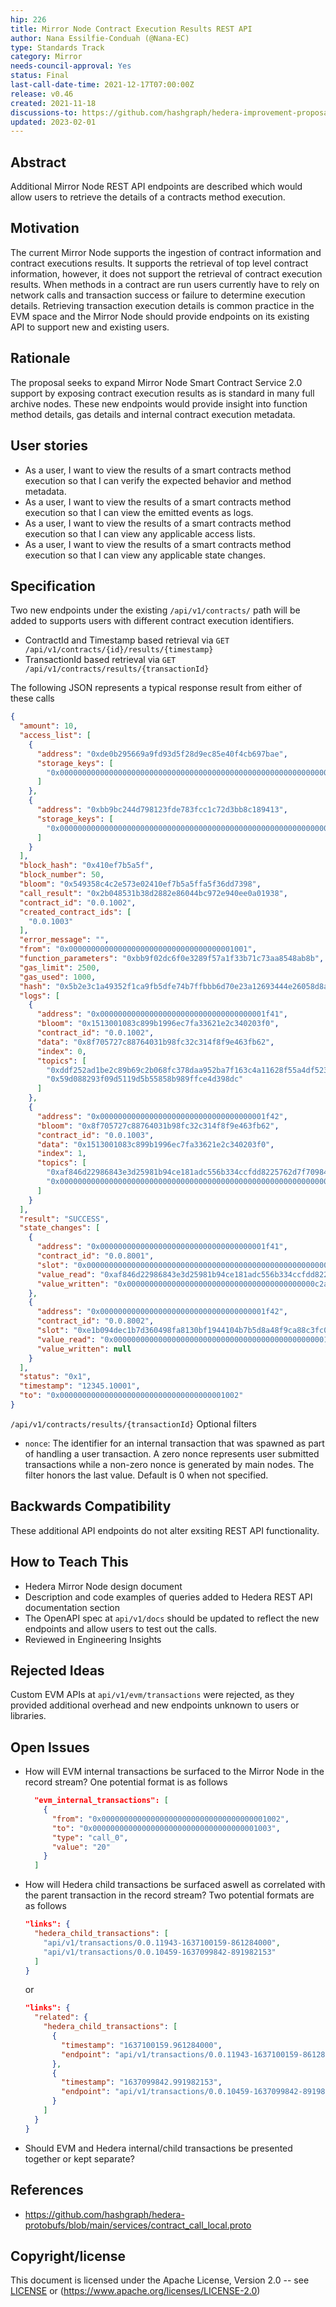 ```yaml
---
hip: 226
title: Mirror Node Contract Execution Results REST API
author: Nana Essilfie-Conduah (@Nana-EC)
type: Standards Track
category: Mirror
needs-council-approval: Yes
status: Final
last-call-date-time: 2021-12-17T07:00:00Z
release: v0.46
created: 2021-11-18
discussions-to: https://github.com/hashgraph/hedera-improvement-proposal/discussions/263
updated: 2023-02-01
---
```


## Abstract

Additional Mirror Node REST API endpoints are described which would allow users to retrieve the details of a contracts method execution.

## Motivation

The current Mirror Node supports the ingestion of contract information and contract executions results.
It supports the retrieval of top level contract information, however, it does not support the retrieval of contract execution results.
When methods in a contract are run users currently have to rely on network calls and transaction success or failure to determine execution details.
Retrieving transaction execution details is common practice in the EVM space and the Mirror Node should provide endpoints on its existing API to support new and existing users.

## Rationale

The proposal seeks to expand Mirror Node Smart Contract Service 2.0 support by exposing contract execution results as is standard in many full archive nodes.
These new endpoints would provide insight into function method details, gas details and internal contract execution metadata.

## User stories

- As a user, I want to view the results of a smart contracts method execution so that I can verify the expected behavior and method metadata.
- As a user, I want to view the results of a smart contracts method execution so that I can view the emitted events as logs.
- As a user, I want to view the results of a smart contracts method execution so that I can view any applicable access lists.
- As a user, I want to view the results of a smart contracts method execution so that I can view any applicable state changes.

## Specification

Two new endpoints under the existing `/api/v1/contracts/` path will be added to supports users with different contract execution identifiers.

- ContractId and Timestamp based retrieval via `GET /api/v1/contracts/{id}/results/{timestamp}`
- TransactionId  based retrieval via `GET /api/v1/contracts/results/{transactionId}`

The following JSON represents a typical response result from either of these calls
```json
{
  "amount": 10,
  "access_list": [
    {
      "address": "0xde0b295669a9fd93d5f28d9ec85e40f4cb697bae",
      "storage_keys": [
        "0x0000000000000000000000000000000000000000000000000000000000000003"
      ]
    },
    {
      "address": "0xbb9bc244d798123fde783fcc1c72d3bb8c189413",
      "storage_keys": [
        "0x0000000000000000000000000000000000000000000000000000000000000007"
      ]
    }
  ],
  "block_hash": "0x410ef7b5a5f",
  "block_number": 50,
  "bloom": "0x549358c4c2e573e02410ef7b5a5ffa5f36dd7398",
  "call_result": "0x2b048531b38d2882e86044bc972e940ee0a01938",
  "contract_id": "0.0.1002",
  "created_contract_ids": [
    "0.0.1003"
  ],
  "error_message": "",
  "from": "0x0000000000000000000000000000000000001001",
  "function_parameters": "0xbb9f02dc6f0e3289f57a1f33b71c73aa8548ab8b",
  "gas_limit": 2500,
  "gas_used": 1000,
  "hash": "0x5b2e3c1a49352f1ca9fb5dfe74b7ffbbb6d70e23a12693444e26058d8a8e6296",
  "logs": [
    {
      "address": "0x0000000000000000000000000000000000001f41",
      "bloom": "0x1513001083c899b1996ec7fa33621e2c340203f0",
      "contract_id": "0.0.1002",
      "data": "0x8f705727c88764031b98fc32c314f8f9e463fb62",
      "index": 0,
      "topics": [
        "0xddf252ad1be2c89b69c2b068fc378daa952ba7f163c4a11628f55a4df523b3ef",
        "0x59d088293f09d5119d5b55858b989ffce4d398dc"
      ]
    },
    {
      "address": "0x0000000000000000000000000000000000001f42",
      "bloom": "0x8f705727c88764031b98fc32c314f8f9e463fb62",
      "contract_id": "0.0.1003",
      "data": "0x1513001083c899b1996ec7fa33621e2c340203f0",
      "index": 1,
      "topics": [
        "0xaf846d22986843e3d25981b94ce181adc556b334ccfdd8225762d7f709841df0",
        "0x0000000000000000000000000000000000000000000000000000000000000765"
      ]
    }
  ],
  "result": "SUCCESS",
  "state_changes": [
    {
      "address": "0x0000000000000000000000000000000000001f41",
      "contract_id": "0.0.8001",
      "slot": "0x0000000000000000000000000000000000000000000000000000000000000002",
      "value_read": "0xaf846d22986843e3d25981b94ce181adc556b334ccfdd8225762d7f709841df0",
      "value_written": "0x000000000000000000000000000000000000000000c2a8c408d0e29d623347c5"
    },
    {
      "address": "0x0000000000000000000000000000000000001f42",
      "contract_id": "0.0.8002",
      "slot": "0xe1b094dec1b7d360498fa8130bf1944104b7b5d8a48f9ca88c3fc0f96c2d7225",
      "value_read": "0x000000000000000000000000000000000000000000000001eafa3aaed1d27246",
      "value_written": null
    }
  ],
  "status": "0x1",
  "timestamp": "12345.10001",
  "to": "0x0000000000000000000000000000000000001002"
}
```

`/api/v1/contracts/results/{transactionId}` Optional filters

- `nonce`: The identifier for an internal transaction that was spawned as part of handling a user transaction. A zero nonce represents user submitted transactions while a non-zero nonce is generated by main nodes. The filter honors the last value. Default is 0 when not specified.

## Backwards Compatibility

These additional API endpoints do not alter exsiting REST API functionality.

## How to Teach This

- Hedera Mirror Node design document
- Description and code examples of queries added to Hedera REST API documentation section
- The OpenAPI spec at `api/v1/docs` should be updated to reflect the new endpoints and allow users to test out the calls.
- Reviewed in Engineering Insights


## Rejected Ideas

Custom EVM APIs at `api/v1/evm/transactions` were rejected, as they provided additional overhead and new endpoints unknown to users or libraries.

## Open Issues

- How will EVM internal transactions be surfaced to the Mirror Node in the record stream?
  One potential format is as follows
  ```json
    "evm_internal_transactions": [
      {
        "from": "0x0000000000000000000000000000000000001002",
        "to": "0x0000000000000000000000000000000000001003",
        "type": "call_0",
        "value": "20"
      }
    ]
  ```
- How will Hedera child transactions be surfaced aswell as correlated with the parent transaction in the record stream?
  Two potential formats are as follows
  ```json
  "links": {
    "hedera_child_transactions": [
      "api/v1/transactions/0.0.11943-1637100159-861284000",
      "api/v1/transactions/0.0.10459-1637099842-891982153"
    ]
  }
  ```
  or
  ```json
  "links": {
    "related": {
      "hedera_child_transactions": [
        {
          "timestamp": "1637100159.961284000",
          "endpoint": "api/v1/transactions/0.0.11943-1637100159-861284000"
        },
        {
          "timestamp": "1637099842.991982153",
          "endpoint": "api/v1/transactions/0.0.10459-1637099842-891982153"
        }
      ]
    }
  }
  ```
- Should EVM and Hedera internal/child transactions be presented together or kept separate?

## References

- https://github.com/hashgraph/hedera-protobufs/blob/main/services/contract_call_local.proto

## Copyright/license

This document is licensed under the Apache License, Version 2.0 -- see [LICENSE](../LICENSE) or (https://www.apache.org/licenses/LICENSE-2.0)
